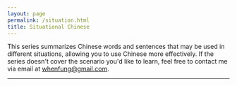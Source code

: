 ```yaml
---
layout: page
permalink: /situation.html
title: Situational Chinese
---
```


This series summarizes Chinese words and sentences that may be used in different situations, allowing you to use Chinese more effectively. If the series doesn't cover the scenario you'd like to learn, feel free to contact me via email at whenfung@gmail.com.

---